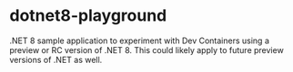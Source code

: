 # dotnet8-playground
.NET 8 sample application to experiment with Dev Containers using a preview or RC version of .NET 8.  This could likely apply to future preview versions of .NET as well.
